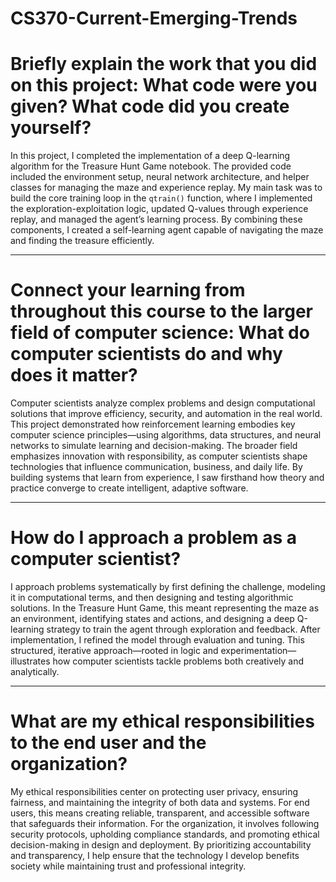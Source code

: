 # CS370-Current-Emerging-Trends

# Briefly explain the work that you did on this project: What code were you given? What code did you create yourself?

In this project, I completed the implementation of a deep Q-learning algorithm for the Treasure Hunt Game notebook. The provided code included the environment setup, neural network architecture, and helper classes for managing the maze and experience replay. My main task was to build the core training loop in the `qtrain()` function, where I implemented the exploration-exploitation logic, updated Q-values through experience replay, and managed the agent’s learning process. By combining these components, I created a self-learning agent capable of navigating the maze and finding the treasure efficiently.

---

# Connect your learning from throughout this course to the larger field of computer science: What do computer scientists do and why does it matter?

Computer scientists analyze complex problems and design computational solutions that improve efficiency, security, and automation in the real world. This project demonstrated how reinforcement learning embodies key computer science principles—using algorithms, data structures, and neural networks to simulate learning and decision-making. The broader field emphasizes innovation with responsibility, as computer scientists shape technologies that influence communication, business, and daily life. By building systems that learn from experience, I saw firsthand how theory and practice converge to create intelligent, adaptive software.

---

# How do I approach a problem as a computer scientist?

I approach problems systematically by first defining the challenge, modeling it in computational terms, and then designing and testing algorithmic solutions. In the Treasure Hunt Game, this meant representing the maze as an environment, identifying states and actions, and designing a deep Q-learning strategy to train the agent through exploration and feedback. After implementation, I refined the model through evaluation and tuning. This structured, iterative approach—rooted in logic and experimentation—illustrates how computer scientists tackle problems both creatively and analytically.

---

# What are my ethical responsibilities to the end user and the organization?

My ethical responsibilities center on protecting user privacy, ensuring fairness, and maintaining the integrity of both data and systems. For end users, this means creating reliable, transparent, and accessible software that safeguards their information. For the organization, it involves following security protocols, upholding compliance standards, and promoting ethical decision-making in design and deployment. By prioritizing accountability and transparency, I help ensure that the technology I develop benefits society while maintaining trust and professional integrity.
